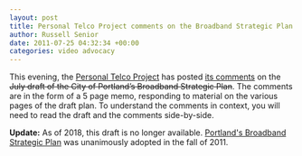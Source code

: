```yaml
---
layout: post
title: Personal Telco Project comments on the Broadband Strategic Plan
author: Russell Senior
date: 2011-07-25 04:32:34 +00:00
categories: video advocacy
---
```

This evening, the [Personal Telco Project](https://personaltelco.net) has posted [its comments](http://personaltelco.net/~russell/PersonalTelco-BSP-comments-2011-07-25.pdf) on the <del><a disabled>July draft of the City of Portland’s Broadband Strategic Plan</a></del>. The comments are in the form of a 5 page memo, responding to material on the various pages of the draft plan. To understand the comments in context, you will need to read the draft and the comments side-by-side.

**Update:** As of 2018, this draft is no longer available. [Portland's Broadband Strategic Plan](https://www.portlandoregon.gov/revenue/73862) was unanimously adopted in the fall of 2011.
